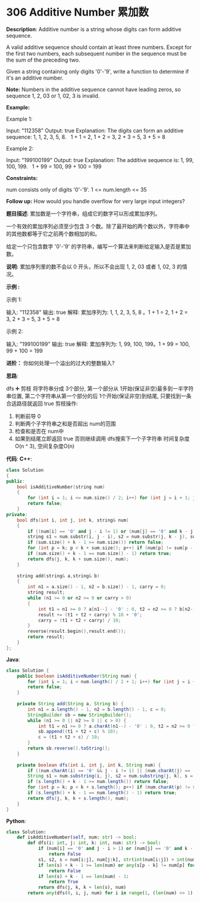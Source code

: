 # 306 Additive Number 累加数

__Description__:
Additive number is a string whose digits can form additive sequence.

A valid additive sequence should contain at least three numbers. Except for the first two numbers, each subsequent number in the sequence must be the sum of the preceding two.

Given a string containing only digits '0'-'9', write a function to determine if it's an additive number.

__Note:__
Numbers in the additive sequence cannot have leading zeros, so sequence 1, 2, 03 or 1, 02, 3 is invalid.

__Example:__

Example 1:

Input: "112358"
Output: true
Explanation: The digits can form an additive sequence: 1, 1, 2, 3, 5, 8.
             1 + 1 = 2, 1 + 2 = 3, 2 + 3 = 5, 3 + 5 = 8

Example 2:

Input: "199100199"
Output: true
Explanation: The additive sequence is: 1, 99, 100, 199.
             1 + 99 = 100, 99 + 100 = 199

__Constraints:__

num consists only of digits '0'-'9'.
1 <= num.length <= 35

__Follow up:__
How would you handle overflow for very large input integers?

__题目描述__:
累加数是一个字符串，组成它的数字可以形成累加序列。

一个有效的累加序列必须至少包含 3 个数。除了最开始的两个数以外，字符串中的其他数都等于它之前两个数相加的和。

给定一个只包含数字 '0'-'9' 的字符串，编写一个算法来判断给定输入是否是累加数。

__说明:__
累加序列里的数不会以 0 开头，所以不会出现 1, 2, 03 或者 1, 02, 3 的情况。

__示例 :__

示例 1:

输入: "112358"
输出: true
解释: 累加序列为: 1, 1, 2, 3, 5, 8 。1 + 1 = 2, 1 + 2 = 3, 2 + 3 = 5, 3 + 5 = 8

示例 2:

输入: "199100199"
输出: true
解释: 累加序列为: 1, 99, 100, 199。1 + 99 = 100, 99 + 100 = 199

__进阶：__
你如何处理一个溢出的过大的整数输入?

__思路__:

dfs ➕ 剪枝
将字符串分成 3个部分, 第一个部分从 1开始(保证非空)最多到一半字符串位置, 第二个字符串从第一个部分的后 1个开始(保证非空)到结尾, 只要找到一条合适路径就返回 true
剪枝操作:

1. 判断前导 0
2. 判断两个子字符串之和是否超出 num的范围
3. 检查和是否在 num中
4. 如果到结尾立即返回 true
否则继续调用 dfs搜索下一个子字符串
时间复杂度O(n ^ 3), 空间复杂度O(n)

__代码__:
__C++__:

```C++
class Solution 
{
public:
    bool isAdditiveNumber(string num) 
    {
        for (int i = 1; i <= num.size() / 2; i++) for (int j = i + 1; j < num.size(); j++) if (dfs(0, i, j, num)) return true;
        return false;
    }
private:
    bool dfs(int i, int j, int k, string& num)
    {
        if ((num[i] == '0' and j - i != 1) or (num[j] == '0' and k - j != 1)) return false;
        string s1 = num.substr(i, j - i), s2 = num.substr(j, k - j), sum = add(s1, s2);
        if (sum.size() + k - 1 >= num.size()) return false;
        for (int p = k; p < k + sum.size(); p++) if (num[p] != sum[p - k]) return false;
        if (sum.size() + k - 1 == num.size() - 1) return true;
        return dfs(j, k, k + sum.size(), num);
    }
    
    string add(string& a,string& b)
    {
        int n1 = a.size() - 1, n2 = b.size() - 1, carry = 0;
        string result;
        while (n1 >= 0 or n2 >= 0 or carry > 0)
        {
            int t1 = n1 >= 0 ? a[n1--] - '0' : 0, t2 = n2 >= 0 ? b[n2--] - '0' : 0;
            result += (t1 + t2 + carry) % 10 + '0';
            carry = (t1 + t2 + carry) / 10;
        }
        reverse(result.begin(),result.end());
        return result;
    }
};
```

__Java__:

```Java
class Solution {
    public boolean isAdditiveNumber(String num) {
        for (int i = 1; i < num.length() / 2 + 1; i++) for (int j = i + 1; j < num.length(); j++) if (dfs(0, i, j, num)) return true;
        return false;
    }
    
    private String add(String a, String b) {
        int n1 = a.length() - 1, n2 = b.length() - 1, c = 0;
        StringBuilder sb = new StringBuilder();
        while (n1 >= 0 || n2 >= 0 || c > 0) {
            int t1 = n1 >= 0 ? a.charAt(n1--) - '0' : 0, t2 = n2 >= 0 ? b.charAt(n2--) - '0' : 0;
            sb.append((t1 + t2 + c) % 10);
            c = (t1 + t2 + c) / 10;
        }
        return sb.reverse().toString();
    }
    
    private boolean dfs(int i, int j, int k, String num) {
        if ((num.charAt(i) == '0' && j - i != 1) || (num.charAt(j) == '0' && k - j != 1)) return false;
        String s1 = num.substring(i, j), s2 = num.substring(j, k), s = add(s1, s2);
        if (s.length() + k - 1 >= num.length()) return false;
        for (int p = k; p < k + s.length(); p++) if (num.charAt(p) != s.charAt(p - k)) return false;
        if (s.length() + k - 1 == num.length() - 1) return true;
        return dfs(j, k, k + s.length(), num);
    }
}
```

__Python__:

```Python
class Solution:
    def isAdditiveNumber(self, num: str) -> bool:
        def dfs(i: int, j: int, k: int, num: str) -> bool:
            if (num[i] == '0' and j - i > 1) or (num[j] == '0' and k - j > 1):
                return False
            s1, s2, s = num[i:j], num[j:k], str(int(num[i:j]) + int(num[j:k]))
            if len(s) + k - 1 >= len(num) or any(s[p - k] != num[p] for p in range(k, k + len(s))):
                return False
            if len(s) + k - 1 == len(num) - 1:
                return True
            return dfs(j, k, k + len(s), num)
        return any(dfs(0, i, j, num) for i in range(1, (len(num) >> 1) + 1) for j in range(i + 1, len(num)))
```
